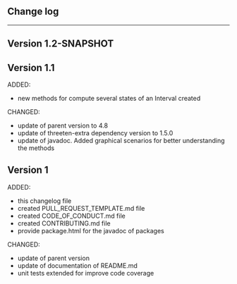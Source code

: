 ## Change log
----------------------

Version 1.2-SNAPSHOT
-------------

Version 1.1
-------------

ADDED:
 
- new methods for compute several states of an Interval created

CHANGED:

- update of parent version to 4.8
- update of threeten-extra dependency version to 1.5.0
- update of javadoc. Added graphical scenarios for better understanding the methods

Version 1
-------------

ADDED:
 
- this changelog file
- created PULL_REQUEST_TEMPLATE.md file
- created CODE_OF_CONDUCT.md file
- created CONTRIBUTING.md file
- provide package.html for the javadoc of packages

CHANGED:

- update of parent version
- update of documentation of README.md 
- unit tests extended for improve code coverage


